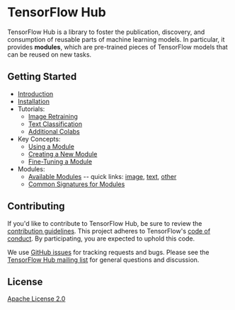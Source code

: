 <!-- Copyright 2018 The TensorFlow Hub Authors. All Rights Reserved.

Licensed under the Apache License, Version 2.0 (the "License");
you may not use this file except in compliance with the License.
You may obtain a copy of the License at

    http://www.apache.org/licenses/LICENSE-2.0

Unless required by applicable law or agreed to in writing, software
distributed under the License is distributed on an "AS IS" BASIS,
WITHOUT WARRANTIES OR CONDITIONS OF ANY KIND, either express or implied.
See the License for the specific language governing permissions and
limitations under the License.
==============================================================================-->

# TensorFlow Hub

TensorFlow Hub is a library to foster the publication, discovery, and
consumption of reusable parts of machine learning models. In particular,
it provides **modules**, which are pre-trained pieces of TensorFlow models
that can be reused on new tasks.


## Getting Started

*   [Introduction](docs/index.md)
*   [Installation](docs/installation.md)
*   Tutorials:
    *   [Image Retraining](https://www.tensorflow.org/tutorials/image_retraining)
    *   [Text Classification](https://www.tensorflow.org/tutorials/text_classification_with_tf_hub)
    *   [Additional Colabs](examples/colab/README.md)
*   Key Concepts:
    *   [Using a Module](docs/basics.md)
    *   [Creating a New Module](docs/creating.md)
    *   [Fine-Tuning a Module](docs/fine_tuning.md)
*   Modules:
    *   [Available Modules](docs/modules/index.md) -- quick links:
        [image](docs/modules/image.md), [text](docs/modules/text.md),
        [other](docs/modules/other.md)
    *   [Common Signatures for Modules](docs/common_signatures/index.md)


## Contributing

If you'd like to contribute to TensorFlow Hub, be sure to review the
[contribution guidelines](CONTRIBUTING.md). This project adheres to TensorFlow's
[code of
conduct](https://github.com/tensorflow/tensorflow/blob/master/CODE_OF_CONDUCT.md). By
participating, you are expected to uphold this code.

We use [GitHub issues](https://github.com/tensorflow/hub/issues) for tracking
requests and bugs. Please see the [TensorFlow Hub mailing
list](https://groups.google.com/a/tensorflow.org/forum/#!forum/hub) for general
questions and discussion.


## License

[Apache License 2.0](LICENSE)
